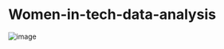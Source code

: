 # Women-in-tech-data-analysis
![image](https://github.com/user-attachments/assets/664651ce-8f2e-4e29-9a42-220b683daeee)
